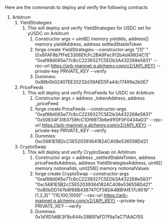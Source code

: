 Here are the commands to deploy and verify the following contracts

1. Arbitrum
   1. YieldStrategies
      1. This will deploy and verify YieldStrategies for USDC set for yUSDC on Arbitrum
         1. Constructor args = uint8[] memory yieldIds, address[] memory yieldAddress, address settledStableToken
         2. forge create YieldStrategies --constructor-args "[1]" "[0x6FAF8b7fFeE3306EfcFc2BA9Fec912b4d49834C1]" "0xaf88d065e77c8cC2239327C5EDb3A432268e5831" --rpc-url https://arb-mainnet.g.alchemy.com/v2/{API_KEY} --private-key PRIVATE_KEY --verify
         3. Dummies: 0x89b0b02407EE20232d39AED5Fa44c17499a2b0E7
   2. PriceFeeds
      1. This will deploy and verify PriceFeeds for USDC on Arbitrum
         1. Constructor args = address _tokenAddress, address _priceFeed
         2. forge create PriceFeeds --constructor-args "0xaf88d065e77c8cC2239327C5EDb3A432268e5831" "0x50834F3163758fcC1Df9973b6e91f0F0F0434aD3" --rpc-url https://arb-mainnet.g.alchemy.com/v2/{API_KEY} --private-key PRIVATE_KEY --verify
         3. Dummies: 0xc5681E5B2cC5E520393641824C408e536558Dd21
   3. CryptoSwap
      1. This will deploy and verify CryptoSwap on Arbitrum
         1. Constructor args = address _settledStableToken, address priceFeedsAddress, address YieldStrategiesAddress, uint8[] memory notionalIds, uint256[] memory notionalValues
         2. forge create CryptoSwap --constructor-args "0xaf88d065e77c8cC2239327C5EDb3A432268e5831" "0xc5681E5B2cC5E520393641824C408e536558Dd21" "0xB0bDD147b8f86B438747CF58DA4BBfAfE17c9519" "[1,2,3]" "[10,100,1000]" --rpc-url https://arb-mainnet.g.alchemy.com/v2/{API_KEY} --private-key PRIVATE_KEY --verify
         3. Dummies: 0x1d1fD1d8E3FBc644c28B97aFD7f9a7aC71AACf55